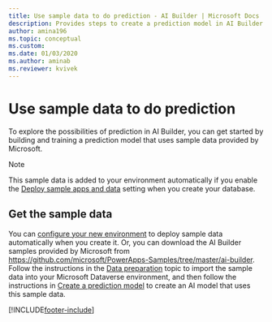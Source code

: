 ```yaml
---
title: Use sample data to do prediction - AI Builder | Microsoft Docs
description: Provides steps to create a prediction model in AI Builder using sample data provided by Microsoft.
author: amina196
ms.topic: conceptual
ms.custom: 
ms.date: 01/03/2020
ms.author: aminab
ms.reviewer: kvivek
---
```


# Use sample data to do prediction

To explore the possibilities of prediction in AI Builder, you can get started by building and training a prediction model that uses sample data provided by Microsoft.

> [!NOTE]
> This sample data is added to your environment automatically if you enable the [Deploy sample apps and data](build-model.md#deploy-sample-apps-and-data) setting when you create your database.

## Get the sample data

You can [configure your new environment](build-model.md) to deploy sample data automatically when you create it. Or, you can download the AI Builder samples provided by Microsoft from <https://github.com/microsoft/PowerApps-Samples/tree/master/ai-builder>. Follow the instructions in the [Data preparation](prediction-data-prep.md) topic to import the sample data into your Microsoft Dataverse environment, and then follow the instructions in [Create a prediction model](prediction-create-model.md) to create an AI model that uses this sample data.


[!INCLUDE[footer-include](includes/footer-banner.md)]
